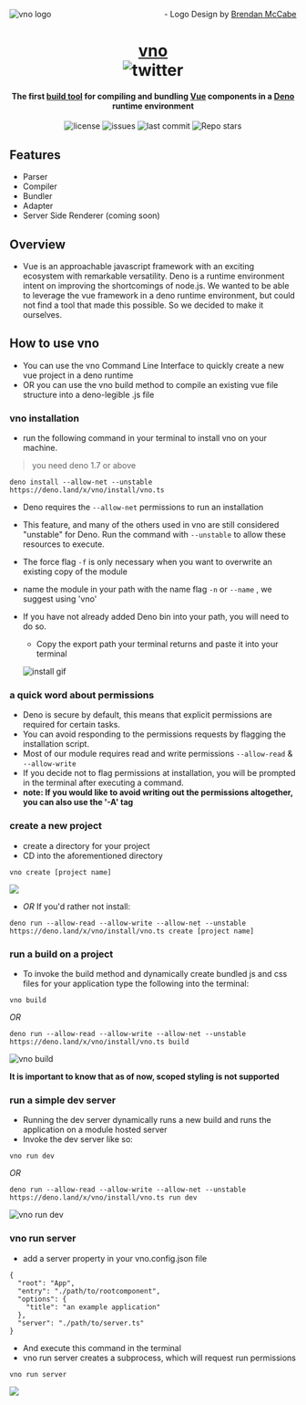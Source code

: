 <img src="./assets/vnologo.svg"
     alt="vno logo"
     style="float: left; margin-right: 10px;" />

<p align='right'> - Logo Design by <a href='https://www.behance.net/bmccabe'>Brendan McCabe</a></p>
<h1 align="center">
	<a href='https://www.vno.land'>vno</a> <br/>
	<img alt="twitter" src="https://img.shields.io/twitter/follow/vno_land?label=%40vno_land&logoColor=%2357d3af&style=social"></h1>
	<h4 align='center'> The first <a href='https://deno.land/x/vno'>build tool</a> for compiling and bundling <a href='https://github.com/vuejs'>Vue</a> components in a <a href='https://github.com/denoland'>Deno</a> runtime environment</h4>

<p align="center">
  <img alt="license" src="https://img.shields.io/github/license/oslabs-beta/vno?color=%2357d3af">
  <img alt="issues" src="https://img.shields.io/github/issues-raw/oslabs-beta/vno?color=yellow">
  <img alt="last commit" src="https://img.shields.io/github/last-commit/oslabs-beta/vno?color=%2357d3af">
  <img alt="Repo stars" src="https://img.shields.io/github/stars/oslabs-beta/vno?logoColor=%2334495e&style=social"> 
</p>


## Features

- Parser
- Compiler
- Bundler
- Adapter
- Server Side Renderer (coming soon)

## Overview

- Vue is an approachable javascript framework with an exciting ecosystem with remarkable versatility. Deno is a runtime environment intent on improving the shortcomings of node.js. We wanted to be able to leverage the vue framework in a deno runtime environment, but could not find a tool that made this possible. So we decided to make it ourselves.

## How to use vno

- You can use the vno Command Line Interface to quickly create a new vue project in a deno runtime
- OR you can use the vno build method to compile an existing vue file structure into a deno-legible .js file

### vno installation
- run the following command in your terminal to install vno on your machine.
> you need deno 1.7 or above

```
deno install --allow-net --unstable https://deno.land/x/vno/install/vno.ts
```

- Deno requires the ```--allow-net``` permissions to run an installation
- This feature, and many of the others used in vno are still considered "unstable" for Deno. Run the command with ```--unstable``` to allow these resources to execute.
- The force flag  ```-f```  is only necessary when you want to overwrite an existing copy of the module
- name the module in your path with the name flag  ```-n``` or ``--name`` , we suggest using 'vno'
- If you have not already added Deno bin into your path, you will need to do so.
	- Copy the export path your terminal returns and paste it into your terminal

  ![install gif](https://media.giphy.com/media/LVokebNuReGJuwU13R/giphy.gif)


### a quick word about permissions
- Deno is secure by default, this means that explicit permissions are required for certain tasks.
- You can avoid responding to the permissions requests by flagging the installation script.
- Most of our module requires read and write permissions ```--allow-read``` & ```--allow-write```
- If you decide not to flag permissions at installation, you will be prompted in the terminal after executing a command.
- **note: If you would like to avoid writing out the permissions altogether, you can also use the '-A' tag**

### create a new project

- create a directory for your project
- CD into the aforementioned directory 

```
vno create [project name]
```

![](https://i.ibb.co/Fw5Sp7n/vno-create.gif)

- _OR_ If you'd rather not install:

```
deno run --allow-read --allow-write --allow-net --unstable https://deno.land/x/vno/install/vno.ts create [project name]
```


### run a build on a project

- To invoke the build method and dynamically create bundled js and css files for your application type the following into the terminal:

```
vno build
```

_OR_

```
deno run --allow-read --allow-write --allow-net --unstable https://deno.land/x/vno/install/vno.ts build
```

![vno build](https://i.ibb.co/jgRFXvc/vno-build.gif)

**It is important to know that as of now, scoped styling is not supported**

### run a simple dev server

- Running the dev server dynamically runs a new build and runs the application on a module hosted server
- Invoke the dev server like so:

```
vno run dev
```

_OR_

```
deno run --allow-read --allow-write --allow-net --unstable https://deno.land/x/vno/install/vno.ts run dev
```

![vno run dev](https://i.ibb.co/RckD0Tm/vno-run-dev.gif)

### vno run server

- add a server property in your vno.config.json file

```
{
  "root": "App",
  "entry": "./path/to/rootcomponent",
  "options": {
    "title": "an example application"
  },
  "server": "./path/to/server.ts"
}
```
- And execute this command in the terminal
- vno run server creates a subprocess, which will request run permissions
```
vno run server
```

![](https://i.ibb.co/xFZPM1L/vno-run-server.gif)